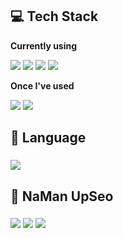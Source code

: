<!--
**cubee021/cubee021** is a ✨ _special_ ✨ repository because its `README.md` (this file) appears on your GitHub profile.

Here are some ideas to get you started:

- 🔭 I’m currently working on ...
- 🌱 I’m currently learning ...
- 👯 I’m looking to collaborate on ...
- 🤔 I’m looking for help with ...
- 💬 Ask me about ...
- 📫 How to reach me: ...
- 😄 Pronouns: ...
- ⚡ Fun fact: ...
-->
## 💻 Tech Stack
<p><strong>Currently using</strong></p>
    <div>
        <img src="https://img.shields.io/badge/C++-00599C?style=for-the-badge&logo=cplusplus&logoColor=white"> <img src="https://img.shields.io/badge/Unreal Engine-0E1128?style=for-the-badge&logo=unrealengine&logoColor=white"> <img src="https://img.shields.io/badge/Visual Studio-5C2D91?style=for-the-badge&logo=visualstudio&logoColor=white"> <img src="https://img.shields.io/badge/Windows10-0078D4?style=for-the-badge&logo=windows10&logoColor=white">
    </div>

<p><strong>Once I've used</strong></p>
    <div>
        <img src="https://img.shields.io/badge/OpenGL-5586A4?style=for-the-badge&logo=opengl&logoColor=white"> <img src="https://img.shields.io/badge/Unity-000000?style=for-the-badge&logo=unity&logoColor=white">
    </div>

## 👀 Language
### <img src="https://img.shields.io/badge/Korean English Japanese-4285F4?style=for-the-badge&logo=googletranslate&logoColor=white">

## 💭 NaMan UpSeo
### <img src="https://img.shields.io/badge/Nintendo Switch-E60012?style=for-the-badge&logo=nintendoswitch&logoColor=white"> <img src="https://img.shields.io/badge/Wii-8B8B8B?style=for-the-badge&logo=wii&logoColor=white"> <img src="https://img.shields.io/badge/Xbox-107C10?style=for-the-badge&logo=xbox&logoColor=white">
